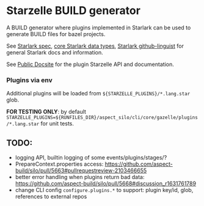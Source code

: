 # Starzelle BUILD generator

A BUILD generator where plugins implemented in Starlark can be used to generate BUILD files for bazel projects.

See [Starlark spec](https://github.com/bazelbuild/starlark/blob/master/spec.md), [core Starlark data types](https://bazel.build/rules/lib/core), [Starlark github-linguist](https://github.com/github-linguist/linguist/blob/v7.29.0/lib/linguist/languages.yml#L6831-L6852) for general Starlark docs and information.

See [Public Docsite](https://docs.aspect.build/cli/starlark/) for the plugin Starzelle API and documentation.

### Plugins via env

Additional plugins will be loaded from `${STARZELLE_PLUGINS}/*.lang.star` glob.

**FOR TESTING ONLY**: by default `STARZELLE_PLUGINS=${RUNFILES_DIR}/aspect_silo/cli/core/gazelle/plugins/*.lang.star` for unit tests.

## TODO:

* logging API, builtin logging of some events/plugins/stages/?
* PrepareContext.properties access: https://github.com/aspect-build/silo/pull/5663#pullrequestreview-2103466655
* better error handling when plugins return bad data: https://github.com/aspect-build/silo/pull/5668#discussion_r1631761789
* change CLI config `configure.plugins.*` to support: plugin key/id, glob, references to external repos
